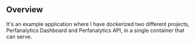## Overview

It's an example application where I have dockerized two different projects, Perfanalytics Dashboard and Perfanalytics API, in a single container that can serve.
